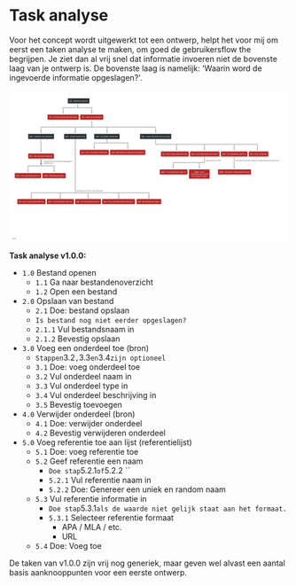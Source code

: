 # Task analyse

Voor het concept wordt uitgewerkt tot een ontwerp, helpt het voor mij om eerst een taken analyse te maken, om goed de gebruikersflow the begrijpen. Je ziet dan al vrij snel dat informatie invoeren niet de bovenste laag van je ontwerp is. De bovenste laag is namelijk: 'Waarin word de ingevoerde informatie opgeslagen?'.


![Task analyse v1.0.0](content/task-analyse.png)  





__Task analyse v1.0.0:__

* `1.0` Bestand openen
  * `1.1` Ga naar bestandenoverzicht 
  * `1.2` Open een bestand
* `2.0` Opslaan van bestand
  * `2.1` Doe: bestand opslaan
  * `Is bestand nog niet eerder opgeslagen?`
  * `2.1.1` Vul bestandsnaam in
  * `2.1.2` Bevestig opslaan
* `3.0` Voeg een onderdeel toe (bron)
  * `Stappen`3.2`,`3.3`en`3.4`zijn optioneel`
  * `3.1` Doe: voeg onderdeel toe
  * `3.2` Vul onderdeel naam in
  * `3.3` Vul onderdeel type in
  * `3.4` Vul onderdeel beschrijving in
  * `3.5` Bevestig toevoegen
* `4.0` Verwijder onderdeel (bron)
  * `4.1` Doe: verwijder onderdeel
  * `4.2` Bevestig verwijderen onderdeel
* `5.0` Voeg referentie toe aan lijst (referentielijst)
  * `5.1` Doe: voeg referentie toe
  * `5.2` Geef referentie een naam
    * `Doe stap`5.2.1`of`5.2.2 ``
    * `5.2.1` Vul referentie naam in
    * `5.2.2` Doe: Genereer een uniek en random naam
  * `5.3` Vul referentie informatie in
    * `Doe stap`5.3.1`als de waarde niet gelijk staat aan het formaat.`
    * `5.3.1` Selecteer referentie formaat
      * APA / MLA / etc.
      * URL
  * `5.4` Doe: Voeg toe 

De taken van v1.0.0 zijn vrij nog generiek, maar geven wel alvast een aantal basis aanknooppunten voor een eerste ontwerp.
